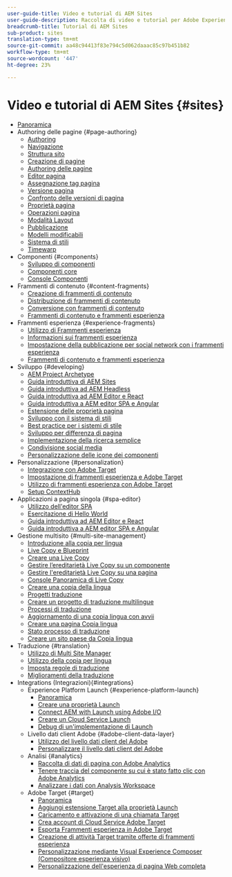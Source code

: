 ```yaml
---
user-guide-title: Video e tutorial di AEM Sites
user-guide-description: Raccolta di video e tutorial per Adobe Experience Manager Sites.
breadcrumb-title: Tutorial di AEM Sites
sub-product: sites
translation-type: tm+mt
source-git-commit: aa48c94413f83e794c5d062daaac85c97b451b82
workflow-type: tm+mt
source-wordcount: '447'
ht-degree: 23%

---
```



# Video e tutorial di AEM Sites {#sites}

+ [Panoramica](overview.md)
+ Authoring delle pagine {#page-authoring}
   + [Authoring  ](page-authoring/aem-sites-authoring-overview.md)
   + [Navigazione](page-authoring/basic-handling-sites-feature-video-use.md)
   + [Struttura sito ](page-authoring/content-hierarchy-feature-video-use.md)
   + [Creazione di pagine](page-authoring/creating-page-feature-video-use.md)
   + [Authoring delle pagine](page-authoring/page-authoring-overview-feature-video-use.md)
   + [Editor pagina](page-authoring/page-editor-feature-video-use.md)
   + [Assegnazione tag pagina](page-authoring/page-tagging-feature-video-use.md)
   + [Versione pagina](page-authoring/page-versioning-feature-video-use.md)
   + [Confronto delle versioni di pagina](page-authoring/page-diff-feature-video-use.md)
   + [Proprietà pagina](page-authoring/page-properties-feature-video-understand.md)
   + [Operazioni pagina](page-authoring/page-operations-feature-video-use.md)
   + [Modalità Layout](page-authoring/responsive-layout-feature-video-understand.md)
   + [Pubblicazione](page-authoring/publication-management-feature-video-use.md)
   + [Modelli modificabili](page-authoring/template-editor-feature-video-use.md)
   + [Sistema di stili](page-authoring/style-system-feature-video-use.md)
   + [Timewarp  ](page-authoring/timewarp-feature-video-use.md)
+ Componenti {#components}
   + [Sviluppo di componenti](components/component-development.md)
   + [Componenti core](components/core-components-feature-video-understand.md)
   + [Console Componenti](components/components-console-feature-video-use.md)
+ Frammenti di contenuto {#content-fragments}
   + [Creazione di frammenti di contenuto](content-fragments/content-fragments-feature-video-use.md)
   + [Distribuzione di frammenti di contenuto](content-fragments/content-fragments-delivery-feature-video-use.md)
   + [Conversione con frammenti di contenuto](content-fragments/content-fragments-translation-feature-video-use.md)
   + [Frammenti di contenuto e frammenti esperienza](content-fragments/understand-content-fragments-and-experience-fragments.md)
+ Frammenti esperienza {#experience-fragments}
   + [Utilizzo di Frammenti esperienza](experience-fragments/experience-fragments-feature-video-use.md)
   + [Informazioni sui frammenti esperienza](experience-fragments/experience-fragments-feature-video-understand.md)
   + [Impostazione della pubblicazione per social network con i frammenti esperienza](experience-fragments/experience-fragments-social-technical-video-setup.md)
   + [Frammenti di contenuto e frammenti esperienza](https://docs.adobe.com/content/help/en/experience-manager-learn/sites/content-fragments/understand-content-fragments-and-experience-fragments.html)
+ Sviluppo {#developing}
   + [AEM Project Archetype](developing/aem-project-archetype.md)
   + [Guida introduttiva di AEM Sites](https://docs.adobe.com/content/help/en/experience-manager-learn/getting-started-wknd-tutorial-develop/overview.html)
   + [Guida introduttiva ad AEM Headless](https://docs.adobe.com/content/help/en/experience-manager-learn/getting-started-with-aem-headless/overview.html)
   + [Guida introduttiva ad AEM Editor e React](https://docs.adobe.com/content/help/en/experience-manager-learn/spa-react-tutorial/overview.html)
   + [Guida introduttiva a AEM editor SPA e Angular](https://docs.adobe.com/content/help/en/experience-manager-learn/spa-angular-tutorial/overview.html)
   + [Estensione delle proprietà pagina](developing/page-properties-technical-video-develop.md)
   + [Sviluppo con il sistema di stili](developing/style-system-technical-video-understand.md)
   + [Best practice per i sistemi di stile](developing/style-organization-style-system-understand-article.md)
   + [Sviluppo per differenza di pagina](developing/page-diff-technical-video-develop.md)
   + [Implementazione della ricerca semplice](developing/search-tutorial-develop.md)
   + [Condivisione social media](developing/social-media-sharing-technical-video-use.md)
   + [Personalizzazione delle icone dei componenti](developing/component-icons-technical-video-develop.md)
+ Personalizzazione {#personalization}
   + [Integrazione con  Adobe Target](https://helpx.adobe.com/marketing-cloud/how-to/aem-target.html)
   + [Impostazione di frammenti esperienza e  Adobe Target](personalization/experience-fragment-target-technical-video-setup.md)
   + [Utilizzo di frammenti esperienza con  Adobe Target](personalization/experience-fragment-target-offer-feature-video-use.md)
   + [Setup ContextHub](personalization/context-hub-technical-video-setup.md)
+ Applicazioni a pagina singola {#spa-editor}
   + [Utilizzo dell&#39;editor SPA](spa-editor/spa-editor-framework-feature-video-use.md)
   + [Esercitazione di Hello World](spa-editor/spa-editor-helloworld-tutorial-use.md)
   + [Guida introduttiva ad AEM Editor e React](https://docs.adobe.com/content/help/en/experience-manager-learn/spa-react-tutorial/overview.html)
   + [Guida introduttiva a AEM editor SPA e Angular](https://docs.adobe.com/content/help/en/experience-manager-learn/spa-angular-tutorial/overview.html)
+ Gestione multisito {#multi-site-management}
   + [Introduzione alla copia per lingua](./multi-site-management/language-copy-overview.md)
   + [Live Copy e Blueprint](./multi-site-management/live-copy-and-blueprint.md)
   + [Creare una Live Copy](./multi-site-management/create-live-copy.md)
   + [Gestire l’ereditarietà Live Copy su un componente](./multi-site-management/manage-component-inheritance-live-copy.md)
   + [Gestire l&#39;ereditarietà Live Copy su una pagina](./multi-site-management/manage-page-inheritance-live-copy.md)
   + [Console Panoramica di Live Copy](./multi-site-management/live-copy-overview-console.md)
   + [Creare una copia della lingua](./multi-site-management/create-language-copy.md)
   + [Progetti traduzione](./multi-site-management/manage-translation-projects.md)
   + [Creare un progetto di traduzione multilingue](./multi-site-management/create-multinational-translational-project.md)
   + [Processi di traduzione](./multi-site-management/create-translation-job.md)
   + [Aggiornamento di una copia lingua con avvii](./multi-site-management/updating-language-copy.md)
   + [Creare una pagina Copia lingua](./multi-site-management/create-new-page-language-copy.md)
   + [Stato processo di traduzione](./multi-site-management/translation-job-status.md)
   + [Creare un sito paese da Copia lingua](./multi-site-management/create-new-site.md)
+ Traduzione {#translation}
   + [Utilizzo di Multi Site Manager](translation/multi-site-manager-feature-video-use.md)
   + [Utilizzo della copia per lingua](translation/language-copy-feature-video-use.md)
   + [Imposta regole di traduzione](translation/translation-rules-editor-technical-video-setup.md)
   + [Miglioramenti della traduzione](translation/translation-enhancements-feature-video-use.md)
+ Integrations (Integrazioni){#integrations}
   + Experience Platform Launch {#experience-platform-launch}
      + [Panoramica](integrations/experience-platform-launch/overview.md)
      + [Creare una proprietà Launch](integrations/experience-platform-launch/create-launch-property.md)
      + [Connect AEM with Launch using  Adobe I/O](integrations/experience-platform-launch/connect-aem-launch-adobe-io.md)
      + [Creare un Cloud Service Launch](integrations/experience-platform-launch/create-launch-cloud-service.md)
      + [Debug di un&#39;implementazione di Launch](integrations/experience-platform-launch/debug-launch-implementation.md)
   + Livello dati client  Adobe {#adobe-client-data-layer}
      + [Utilizzo del livello dati client del Adobe ](integrations/adobe-client-data-layer/data-layer-overview.md)
      + [Personalizzare il livello dati client del Adobe ](integrations/adobe-client-data-layer/data-layer-customize.md)
   + Analisi {#analytics}
      + [Raccolta di dati di pagina con  Adobe Analytics](integrations/analytics/collect-data-analytics.md)
      + [Tenere traccia del componente su cui è stato fatto clic con  Adobe Analytics](integrations/analytics/track-clicked-component.md)
      + [Analizzare i dati con  Analysis Workspace](integrations/analytics/create-analytics-workspace.md)
   + Adobe Target {#target}
      + [Panoramica](integrations/adobe-target/overview.md)
      + [Aggiungi estensione Target alla proprietà Launch](integrations/adobe-target/add-target-launch-extension.md)
      + [Caricamento e attivazione di una chiamata Target](integrations/adobe-target/load-and-fire-target.md)
      + [Crea  account di Cloud Service Adobe Target](integrations/adobe-target/setup-aem-target-cloud-service.md)
      + [Esporta Frammenti esperienza in Adobe Target](integrations/adobe-target/export-experience-fragment-target.md)
      + [Creazione di attività Target tramite offerte di frammenti esperienza](integrations/adobe-target/create-target-activity.md)
      + [Personalizzazione mediante Visual Experience Composer (Compositore esperienza visivo)](integrations/adobe-target/personalization-using-vec.md)
      + [Personalizzazione dell&#39;esperienza di pagina Web completa](integrations/adobe-target/personalization-web-page.md)

